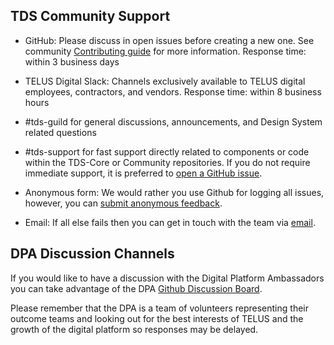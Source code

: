 ## TDS Community Support

  - GitHub: Please discuss in open issues before creating a new one. See community [Contributing guide](https://tds.telus.com/community/index.html#) for more information. Response time: within 3 business days

- TELUS Digital Slack: Channels exclusively available to TELUS digital employees, contractors, and vendors. Response time: within 8 business hours

- #tds-guild for general discussions, announcements, and Design System related questions

- #tds-support for fast support directly related to components or code within the TDS-Core or Community repositories. If you do not require immediate support, it is preferred to [open a GitHub issue](https://github.com/telusdigital/tds-community/issues/new/choose).

- Anonymous form: We would rather you use Github for logging all issues, however, you can [submit anonymous feedback](https://goo.gl/forms/8g8n7BMjvLJN7bDr1).

- Email: If all else fails then you can get in touch with the team via [email](mailto:n6k7q6p0r9m4c1l4@telusdigital.slack.com).

  

## DPA Discussion Channels

  

If you would like to have a discussion with the Digital Platform Ambassadors you can take advantage of the DPA [Github Discussion Board](https://github.com/orgs/telusdigital/teams/digital-platform-ambassadors/discussions).

Please remember that the DPA is a team of volunteers representing their outcome teams and looking out for the best interests of TELUS and the growth of the digital platform so responses may be delayed.
